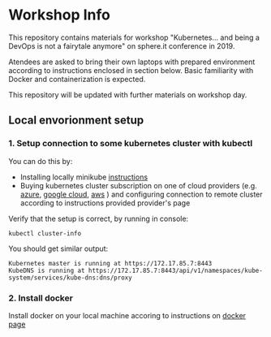 # Workshop Info

This repository contains materials for workshop "Kubernetes… and being a DevOps is not a fairytale anymore" on sphere.it conference in 2019.

Atendees are asked to bring their own laptops with prepared environment according to instructions enclosed in section below.
Basic familiarity with Docker and containerization is expected.

This repository will be updated with further materials on workshop day.

## Local envorionment setup

### 1. Setup connection to some kubernetes cluster with kubectl
You can do this by:
  * Installing locally minikube [instructions](https://kubernetes.io/docs/tasks/tools/install-minikube/)
  * Buying kubernetes cluster subscription on one of cloud providers (e.g. [azure](https://azure.microsoft.com/en-us/free/kubernetes-service/), [google cloud](https://cloud.google.com/kubernetes-engine/), [aws](https://aws.amazon.com/kubernetes/) ) and configuring connection to remote cluster according to instructions provided provider's page
   
Verify that the setup is correct, by running in console:
```
kubectl cluster-info
```
   
You should get similar output:
```
Kubernetes master is running at https://172.17.85.7:8443
KubeDNS is running at https://172.17.85.7:8443/api/v1/namespaces/kube-system/services/kube-dns:dns/proxy
```
   
### 2. Install docker
Install docker on your local machine accoring to instructions on [docker page](https://docs.docker.com/install/)
  
